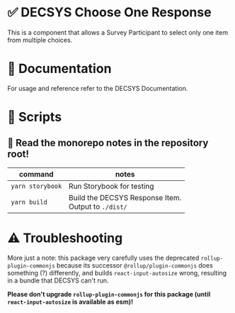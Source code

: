 # ✅ DECSYS Choose One Response

This is a component that allows a Survey Participant to select only one item from multiple choices.

# 📝 Documentation

For usage and reference refer to the DECSYS Documentation.

# 📜 Scripts

## 🚝 Read the monorepo notes in the repository root!

| command | notes |
|-|-|
| `yarn storybook` | Run Storybook for testing |
| `yarn build` | Build the DECSYS Response Item.<br>Output to `./dist/` |

# ⚠ Troubleshooting

More just a note: this package very carefully uses the deprecated `rollup-plugin-commonjs` because its successor `@rollup/plugin-commonjs` does something (?) differently, and builds `react-input-autosize` wrong, resulting in a bundle that DECSYS can't run.

**Please don't upgrade `rollup-plugin-commonjs` for this package (until `react-input-autosize` is available as esm)!**
